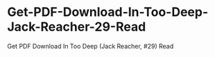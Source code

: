 # Get-PDF-Download-In-Too-Deep-Jack-Reacher-29-Read
Get PDF Download In Too Deep (Jack Reacher, #29) Read
